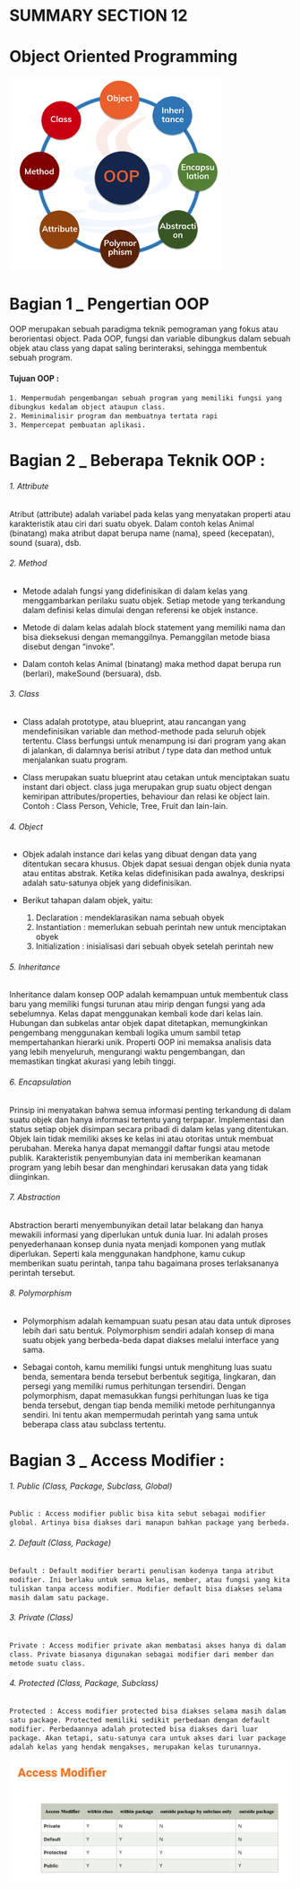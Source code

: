 # SUMMARY SECTION 12
# Object Oriented Programming

<img src="asset/OOP.png" alt="oop" title="oop">

# Bagian 1 _ Pengertian OOP
OOP merupakan sebuah paradigma teknik pemograman yang fokus atau berorientasi object. Pada OOP, fungsi dan variable dibungkus dalam sebuah objek atau class yang dapat saling berinteraksi, sehingga membentuk sebuah program. 

#### Tujuan OOP :
    1. Mempermudah pengembangan sebuah program yang memiliki fungsi yang dibungkus kedalam object ataupun class.
    2. Meminimalisir program dan membuatnya tertata rapi
    3. Mempercepat pembuatan aplikasi.

# Bagian 2 _ Beberapa Teknik OOP : 
###### 1. Attribute
Atribut (attribute) adalah variabel pada kelas yang menyatakan properti atau karakteristik atau ciri dari suatu obyek. Dalam contoh kelas Animal (binatang) maka atribut dapat berupa name (nama), speed (kecepatan), sound (suara), dsb.

###### 2. Method
- Metode adalah fungsi yang didefinisikan di dalam kelas yang menggambarkan perilaku suatu objek. Setiap metode yang terkandung dalam definisi kelas dimulai dengan referensi ke objek instance.

- Metode di dalam kelas adalah block statement yang memiliki nama dan bisa dieksekusi dengan memanggilnya. Pemanggilan metode biasa disebut dengan “invoke”.

- Dalam contoh kelas Animal (binatang) maka method dapat berupa run (berlari), makeSound (bersuara), dsb.

###### 3. Class
- Class adalah prototype, atau blueprint, atau rancangan yang mendefinisikan variable dan method-methode pada seluruh objek tertentu. Class berfungsi untuk menampung isi dari program yang akan di jalankan, di dalamnya berisi atribut / type data dan method untuk menjalankan suatu program.

- Class merupakan suatu blueprint atau cetakan untuk menciptakan suatu instant dari  object. class juga merupakan grup suatu object dengan kemiripan attributes/properties, behaviour dan relasi ke object lain. Contoh : Class Person, Vehicle, Tree, Fruit dan lain-lain.

###### 4. Object
- Objek adalah instance dari kelas yang dibuat dengan data yang ditentukan secara khusus. Objek dapat sesuai dengan objek dunia nyata atau entitas abstrak. Ketika kelas didefinisikan pada awalnya, deskripsi adalah satu-satunya objek yang didefinisikan.

- Berikut tahapan dalam objek, yaitu:
    1. Declaration : mendeklarasikan nama sebuah obyek
    2. Instantiation : memerlukan sebuah perintah new untuk menciptakan obyek
    3. Initialization : inisialisasi dari sebuah obyek setelah perintah new

###### 5. Inheritance
Inheritance dalam konsep OOP adalah kemampuan untuk membentuk class baru yang memiliki fungsi turunan atau mirip dengan fungsi yang ada sebelumnya. Kelas dapat menggunakan kembali kode dari kelas lain. Hubungan dan subkelas antar objek dapat ditetapkan, memungkinkan pengembang menggunakan kembali logika umum sambil tetap mempertahankan hierarki unik. Properti OOP ini memaksa analisis data yang lebih menyeluruh, mengurangi waktu pengembangan, dan memastikan tingkat akurasi yang lebih tinggi.

###### 6. Encapsulation
Prinsip ini menyatakan bahwa semua informasi penting terkandung di dalam suatu objek dan hanya informasi tertentu yang terpapar. Implementasi dan status setiap objek disimpan secara pribadi di dalam kelas yang ditentukan. Objek lain tidak memiliki akses ke kelas ini atau otoritas untuk membuat perubahan. Mereka hanya dapat memanggil daftar fungsi atau metode publik. Karakteristik penyembunyian data ini memberikan keamanan program yang lebih besar dan menghindari kerusakan data yang tidak diinginkan.

###### 7. Abstraction
Abstraction berarti menyembunyikan detail latar belakang dan hanya mewakili informasi yang diperlukan untuk dunia luar. Ini adalah proses penyederhanaan konsep dunia nyata menjadi komponen yang mutlak diperlukan. Seperti kala menggunakan handphone, kamu cukup memberikan suatu perintah, tanpa tahu bagaimana proses terlaksananya perintah tersebut.

###### 8. Polymorphism
- Polymorphism adalah kemampuan suatu pesan atau data untuk diproses lebih dari satu bentuk. Polymorphism sendiri adalah konsep di mana suatu objek yang berbeda-beda dapat diakses melalui interface yang sama.

- Sebagai contoh, kamu memiliki fungsi untuk menghitung luas suatu benda, sementara benda tersebut berbentuk segitiga, lingkaran, dan persegi yang memiliki rumus perhitungan tersendiri. Dengan polymorphism, dapat memasukkan fungsi perhitungan luas ke tiga benda tersebut, dengan tiap benda memiliki metode perhitungannya sendiri. Ini tentu akan mempermudah perintah yang sama untuk beberapa class atau subclass tertentu.


# Bagian 3 _ Access Modifier :
###### 1. Public (Class, Package, Subclass, Global)
    
    Public : Access modifier public bisa kita sebut sebagai modifier global. Artinya bisa diakses dari manapun bahkan package yang berbeda.
    
###### 2. Default (Class, Package)
    
    Default : Default modifier berarti penulisan kodenya tanpa atribut modifier. Ini berlaku untuk semua kelas, member, atau fungsi yang kita tuliskan tanpa access modifier. Modifier default bisa diakses selama masih dalam satu package.
    
###### 3. Private (Class)
    
    Private : Access modifier private akan membatasi akses hanya di dalam class. Private biasanya digunakan sebagai modifier dari member dan metode suatu class.
    
###### 4. Protected (Class, Package, Subclass)
    
    Protected : Access modifier protected bisa diakses selama masih dalam satu package. Protected memiliki sedikit perbedaan dengan default modifier. Perbedaannya adalah protected bisa diakses dari luar package. Akan tetapi, satu-satunya cara untuk akses dari luar package adalah kelas yang hendak mengakses, merupakan kelas turunannya.

<img src="asset/AccessModifier.png" alt="AccessModifier" title="AccessModifier">